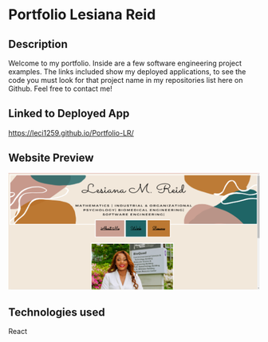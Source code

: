# Portfolio Lesiana Reid

## Description

Welcome to my portfolio. Inside are a few software engineering project examples. The links included show my deployed applications, to see the code you must look for that project name in my repositories list here on Github. Feel free to contact me!

## Linked to Deployed App

https://leci1259.github.io/Portfolio-LR/

## Website Preview

![Website Image](https://github.com/Leci1259/Portfolio-LR/blob/main/src/components/img/SS.png)

## Technologies used

React
